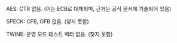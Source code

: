 AES: CTR 없음. (이는 ECB로 대체되며, 근거는 공식 문서에 기술되어 있음)

SPECK: CFB, OFB 없음. (찾지 못함)

TWINE: 운영 모드 테스트 벡터 없음. (찾지 못함)